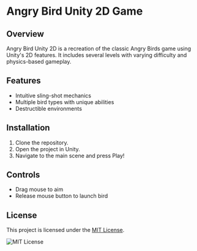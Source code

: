 # Angry Bird Unity 2D Game

## Overview
Angry Bird Unity 2D is a recreation of the classic Angry Birds game using Unity's 2D features. It includes several levels with varying difficulty and physics-based gameplay.

## Features
- Intuitive sling-shot mechanics
- Multiple bird types with unique abilities
- Destructible environments

## Installation
1. Clone the repository.
2. Open the project in Unity.
3. Navigate to the main scene and press Play!

## Controls
- Drag mouse to aim
- Release mouse button to launch bird

## License
This project is licensed under the [MIT License](https://opensource.org/licenses/MIT).

![MIT License](https://img.shields.io/badge/License-MIT-blue.svg)
